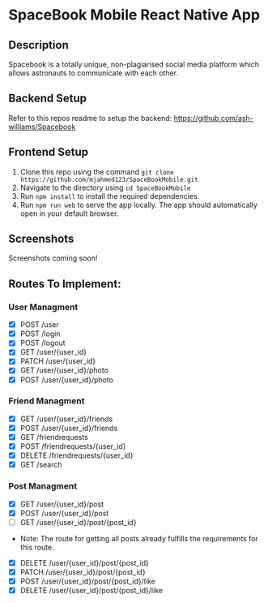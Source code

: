 # SpaceBook Mobile React Native App

## Description
Spacebook is a totally unique, non-plagiarised social media platform which allows astronauts to communicate with each other.

## Backend Setup
Refer to this repos readme to setup the backend: https://github.com/ash-williams/Spacebook

## Frontend Setup
1. Clone this repo using the command `git clone https://github.com/mjahmed123/SpaceBookMobile.git`
2. Navigate to the directory using `cd SpaceBookMobile`
2. Run `npm install` to install the required dependencies.
3. Run `npm run web` to serve the app locally.
The app should automatically open in your default browser.

## Screenshots
Screenshots coming soon!

## Routes To Implement:

### User Managment
- [x] POST /user
- [x] POST /login
- [x] POST /logout
- [x] GET /user/{user_id}
- [x] PATCH /user/{user_id}
- [x] GET /user/{user_id}/photo
- [x] POST /user/{user_id}/photo

### Friend Managment
- [x] GET /user/{user_id}/friends
- [x] POST /user/{user_id}/friends
- [x] GET /friendrequests
- [x] POST /friendrequests/{user_id}
- [x] DELETE /friendrequests/{user_id}
- [x] GET /search

### Post Managment
- [x] GET /user/{user_id}/post
- [x] POST /user/{user_id}/post
- [ ] GET /user/{user_id}/post/{post_id}
- Note: The route for getting all posts already fulfills the requirements for this route.
- [x] DELETE /user/{user_id}/post/{post_id}
- [x] PATCH /user/{user_id}/post/{post_id}
- [x] POST /user/{user_id}/post/{post_id}/like
- [x] DELETE /user/{user_id}/post/{post_id}/like